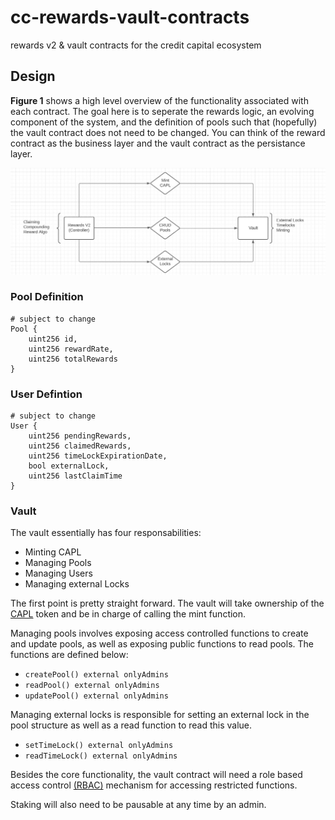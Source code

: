 # cc-rewards-vault-contracts
rewards v2 &amp; vault contracts for the credit capital ecosystem

## Design
**Figure 1** shows a high level overview of the functionality associated with each contract. The goal here is to seperate the rewards logic, an evolving component of the system, and the definition of pools such that (hopefully) the vault contract does not need to be changed. You can think of the reward contract as the business layer and the vault contract as the persistance layer.

![design illustration](cc-rv-design.jpg "Overview of Rewards V2")

### Pool Definition
```
# subject to change
Pool {
    uint256 id,
    uint256 rewardRate,
    uint256 totalRewards
}
```

### User Defintion
```
# subject to change
User {
    uint256 pendingRewards,
    uint256 claimedRewards,
    uint256 timeLockExpirationDate,
    bool externalLock,
    uint256 lastClaimTime
}
```

### Vault
The vault essentially has four responsabilities:
- Minting CAPL
- Managing Pools
- Managing Users
- Managing external Locks

The first point is pretty straight forward. The vault will take ownership of the [CAPL](https://github.com/CreditCapital-io/CreditCapital-Contracts/blob/main/Deploy%201/CAPL.sol) token and be in charge of calling the mint function.

Managing pools involves exposing access controlled functions to create and update pools, as well as exposing public functions to read pools. The functions are defined below:

-   ``createPool() external onlyAdmins``
-   ``readPool() external onlyAdmins``
-   ``updatePool() external onlyAdmins``

Managing external locks is responsible for setting an external lock in the pool structure as well as a read function to read this value.

-   ``setTimeLock() external onlyAdmins``
-   ``readTimeLock() external onlyAdmins``

Besides the core functionality, the vault contract will need a role based access control [(RBAC)](https://docs.openzeppelin.com/contracts/2.x/api/access#Roles) mechanism for accessing restricted functions.

Staking will also need to be pausable at any time by an admin.
